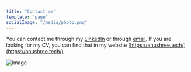 ```yaml
---
title: "Contact me"
template: "page"
socialImage: "/media/photo.png"
---
```


You can contact me through my [LinkedIn](www.linkedin.com/in/anushree-bagchi) or through [email](mailto:anushreebagchi4791@gmail.com). If you are looking for my CV, you can find that in my website [https://anushree.tech/](https://anushree.tech/)

![Image](/Blog/media/image-4.jpg)


